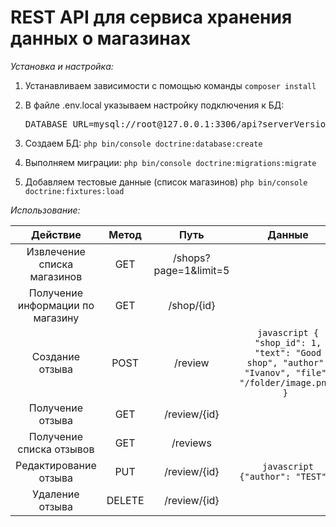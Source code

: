 # REST API для сервиса хранения данных о магазинах

*Установка и настройка:*

1. Устанавливаем зависимости с помощью команды `composer install`

2. В файле .env.local указываем настройку подключения к БД:
   <pre>DATABASE_URL=mysql://root@127.0.0.1:3306/api?serverVersion=5.7</pre>

3. Создаем БД: `php bin/console doctrine:database:create`

4. Выполняем миграции: `php bin/console doctrine:migrations:migrate`

5. Добавляем тестовые данные (список магазинов) `php bin/console doctrine:fixtures:load`

*Использование:*

| Действие   | Метод   | Путь | Данные |
| :--------: | :-----: | :----: | :---: |
| Извлечение списка магазинов | GET | /shops?page=1&limit=5 | |
| Получение информации по магазину | GET | /shop/{id} | |
| Создание отзыва | POST | /review | ```javascript { "shop_id": 1, "text": "Good shop", "author": "Ivanov", "file": "/folder/image.png" } ```|
| Получение отзыва | GET | /review/{id} | |
| Получение списка отзывов | GET | /reviews | |
| Редактирование отзыва | PUT | /review/{id} | ```javascript {"author": "TEST"} ``` |
| Удаление отзыва | DELETE | /review/{id} | |